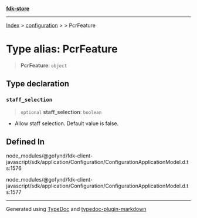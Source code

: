 [**fdk-store**](../../../README.md)
***

[Index](../../../API.md) > [configuration](../../README.md) > [<internal>](../README.md) > PcrFeature

# Type alias: PcrFeature

> **PcrFeature**: `object`

## Type declaration

### `staff_selection`

> `optional` **staff\_selection**: `boolean`

- Allow staff selection. Default value is false.

## Defined In

node\_modules/@gofynd/fdk-client-javascript/sdk/application/Configuration/ConfigurationApplicationModel.d.ts:1576

node\_modules/@gofynd/fdk-client-javascript/sdk/application/Configuration/ConfigurationApplicationModel.d.ts:1577

***
Generated using [TypeDoc](https://typedoc.org/) and [typedoc-plugin-markdown](https://www.npmjs.com/package/typedoc-plugin-markdown)
